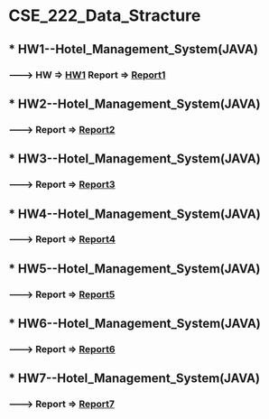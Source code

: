 # CSE_222_Data_Stracture
## * HW1--Hotel_Management_System(JAVA) 
### ---> HW => [HW1](../../tree/master/HW1--Hotel_Management_System(JAVA)/cse222-hw1.pdf)  Report => [Report1](../../tree/master/HW1--Hotel_Management_System(JAVA)/report.pdf)
## * HW2--Hotel_Management_System(JAVA) 
### ---> Report => [Report2](../blob/master/LICENSE)
## * HW3--Hotel_Management_System(JAVA) 
### ---> Report => [Report3](../blob/master/LICENSE)
## * HW4--Hotel_Management_System(JAVA) 
### ---> Report => [Report4](../blob/master/LICENSE)
## * HW5--Hotel_Management_System(JAVA) 
### ---> Report => [Report5](../blob/master/LICENSE)
## * HW6--Hotel_Management_System(JAVA) 
### ---> Report => [Report6](../blob/master/LICENSE)
## * HW7--Hotel_Management_System(JAVA) 
### ---> Report => [Report7](../blob/master/LICENSE)
